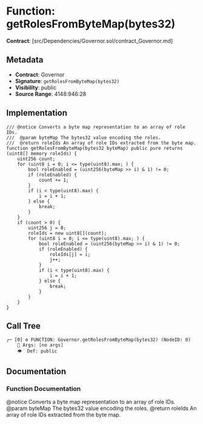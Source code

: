 # Function: getRolesFromByteMap(bytes32)

**Contract**: [src/Dependencies/Governor.sol/contract_Governor.md]

## Metadata

- **Contract**: Governor
- **Signature**: `getRolesFromByteMap(bytes32)`
- **Visibility**: public
- **Source Range**: 4148:946:28

## Implementation

```solidity
/// @notice Converts a byte map representation to an array of role IDs.
///  @param byteMap The bytes32 value encoding the roles.
///  @return roleIds An array of role IDs extracted from the byte map.
function getRolesFromByteMap(bytes32 byteMap) public pure returns (uint8[] memory roleIds) {
    uint256 count;
    for (uint8 i = 0; i <= type(uint8).max; ) {
        bool roleEnabled = (uint256(byteMap >> i) & 1) != 0;
        if (roleEnabled) {
            count += 1;
        }
        if (i < type(uint8).max) {
            i = i + 1;
        } else {
            break;
        }
    }
    if (count > 0) {
        uint256 j = 0;
        roleIds = new uint8[](count);
        for (uint8 i = 0; i <= type(uint8).max; ) {
            bool roleEnabled = (uint256(byteMap >> i) & 1) != 0;
            if (roleEnabled) {
                roleIds[j] = i;
                j++;
            }
            if (i < type(uint8).max) {
                i = i + 1;
            } else {
                break;
            }
        }
    }
}
```

## Call Tree

```
┌─ [0] ⚙️ FUNCTION: Governor.getRolesFromByteMap(bytes32) (NodeID: 0)
    💬 Args: [no args]
    👁️  Def: public
```

## Documentation

### Function Documentation

@notice Converts a byte map representation to an array of role IDs.
 @param byteMap The bytes32 value encoding the roles.
 @return roleIds An array of role IDs extracted from the byte map.
